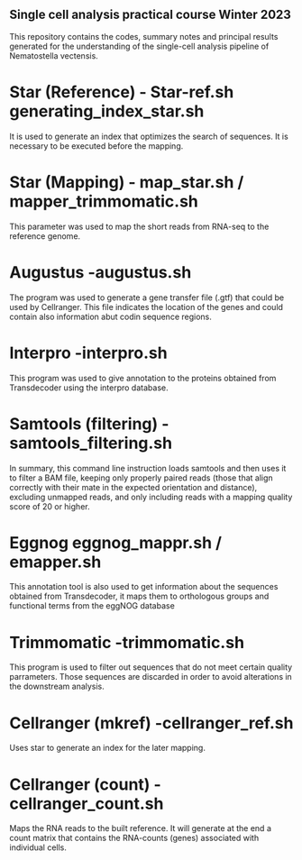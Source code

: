 ## Single cell analysis practical course Winter 2023
This repository contains the codes, summary notes and principal results generated for the understanding of the single-cell analysis pipeline of Nematostella vectensis. 

# Star (Reference) - Star-ref.sh generating_index_star.sh
It is used to generate an index that optimizes the search of sequences. It is necessary to be executed before the mapping.

# Star (Mapping) - map_star.sh / mapper_trimmomatic.sh
This parameter was used to map the short reads from RNA-seq to the reference genome. 

# Augustus -augustus.sh
The program was used to generate a gene transfer file (.gtf) that could be used by Cellranger. This file indicates the location of the genes and could contain also information abut codin sequence regions. 


# Interpro -interpro.sh
This program was used to give annotation to the proteins obtained from Transdecoder using the interpro database.

# Samtools (filtering) -samtools_filtering.sh

In summary, this command line instruction loads samtools and then uses it to filter a BAM file, keeping only properly paired reads (those that align correctly with their mate in the expected orientation and distance), excluding unmapped reads, and only including reads with a mapping quality score of 20 or higher. 

# Eggnog eggnog_mappr.sh / emapper.sh

This annotation tool is also used to get information about the sequences obtained from Transdecoder, it maps them to orthologous groups and functional terms from the eggNOG database

# Trimmomatic -trimmomatic.sh

This program is used to filter out sequences that do not meet certain quality parrameters. Those sequences are discarded in order to avoid alterations in the downstream analysis. 

# Cellranger (mkref) -cellranger_ref.sh  

Uses star to generate an index for the later mapping.

# Cellranger (count) -cellranger_count.sh
Maps the RNA reads to the built reference. It will generate at the end a count matrix that contains the RNA-counts (genes) associated with individual cells.
